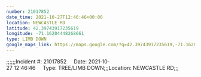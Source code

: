```yaml
---
number: 21017852
date_time: 2021-10-27T12:46:46+00:00
location: NEWCASTLE RD
latitude: 42.39743917235619
longitude: -71.16204448268661
type: LIMB DOWN
google_maps_link: https://maps.google.com/?q=42.39743917235619,-71.16204448268661
---
```


;;;;;;Incident #: 21017852     Date: 2021‐10‐27 12:46:46     Type: TREE/LIMB DOWN;;;Location: NEWCASTLE RD;;;
